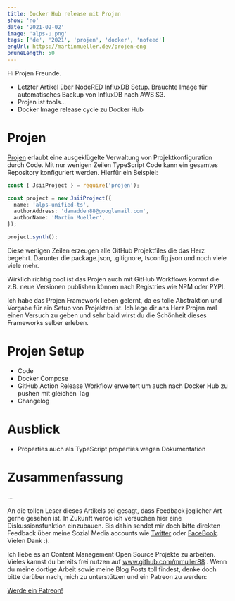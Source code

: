```yaml
---
title: Docker Hub release mit Projen
show: 'no'
date: '2021-02-02'
image: 'alps-u.png'
tags: ['de', '2021', 'projen', 'docker', 'nofeed']
engUrl: https://martinmueller.dev/projen-eng
pruneLength: 50
---
```


Hi Projen Freunde.

* Letzter Artikel über NodeRED InfluxDB Setup. Brauchte Image für automatisches Backup von InfluxDB nach AWS S3.
* Projen ist tools...
* Docker Image release cycle zu Docker Hub

# Projen
[Projen](https://github.com/projen/projen) erlaubt eine ausgeklügelte Verwaltung von Projektkonfiguration durch Code. Mit nur wenigen Zeilen TypeScript Code kann ein gesamtes Repository konfiguriert werden. Hierfür ein Beispiel:

```ts
const { JsiiProject } = require('projen');

const project = new JsiiProject({
  name: 'alps-unified-ts',
  authorAddress: 'damadden88@googlemail.com',
  authorName: 'Martin Mueller',
});

project.synth();
```

Diese wenigen Zeilen erzeugen alle GitHub Projektfiles die das Herz begehrt. Darunter die package.json, .gitignore, tsconfig.json und noch viele viele mehr.

Wirklich richtig cool ist das Projen auch mit GitHub Workflows kommt die z.B. neue Versionen publishen können nach Registries wie NPM oder PYPI.

Ich habe das Projen Framework lieben gelernt, da es tolle Abstraktion und Vorgabe für ein Setup von Projekten ist. Ich lege dir ans Herz Projen mal einen Versuch zu geben und sehr bald wirst du die Schönheit dieses Frameworks selber erleben.

# Projen Setup
* Code 
* Docker Compose
* GitHub Action Release Workflow erweitert um auch nach Docker Hub zu pushen mit gleichen Tag
* Changelog

# Ausblick
* Properties auch als TypeScript properties wegen Dokumentation

# Zusammenfassung
...

An die tollen Leser dieses Artikels sei gesagt, dass Feedback jeglicher Art gerne gesehen ist. In Zukunft werde ich versuchen hier eine Diskussionsfunktion einzubauen. Bis dahin sendet mir doch bitte direkten Feedback über meine Sozial Media accounts wie [Twitter](https://twitter.com/MartinMueller_) oder [FaceBook](https://www.facebook.com/martin.muller.10485). Vielen Dank :).

Ich liebe es an Content Management Open Source Projekte zu arbeiten. Vieles kannst du bereits frei nutzen auf www.github.com/mmuller88 . Wenn du meine dortige Arbeit sowie meine Blog Posts toll findest, denke doch bitte darüber nach, mich zu unterstützen und ein Patreon zu werden:

<a href="https://www.patreon.com/bePatron?u=29010217" data-patreon-widget-type="become-patron-button">Werde ein Patreon!</a><script async src="https://c6.patreon.com/becomePatronButton.bundle.js"></script>